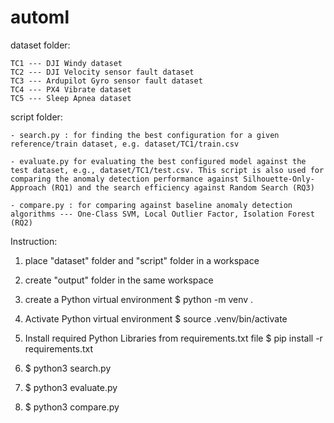 # automl

dataset folder:

    TC1 --- DJI Windy dataset
    TC2 --- DJI Velocity sensor fault dataset
    TC3 --- Ardupilot Gyro sensor fault dataset
    TC4 --- PX4 Vibrate dataset
    TC5 --- Sleep Apnea dataset

script folder:

    - search.py : for finding the best configuration for a given reference/train dataset, e.g. dataset/TC1/train.csv

    - evaluate.py for evaluating the best configured model against the test dataset, e.g., dataset/TC1/test.csv. This script is also used for comparing the anomaly detection performance against Silhouette-Only-Approach (RQ1) and the search efficiency against Random Search (RQ3)

    - compare.py : for comparing against baseline anomaly detection algorithms --- One-Class SVM, Local Outlier Factor, Isolation Forest (RQ2)

Instruction:
1. place "dataset" folder and "script" folder in a workspace

2. create "output" folder in the same workspace

3. create a Python virtual environment
    $ python -m venv .

4. Activate Python virtual environment
    $ source .venv/bin/activate

5. Install required Python Libraries from requirements.txt file
    $ pip install -r requirements.txt

6. $ python3 search.py 

7. $ python3 evaluate.py 

8. $ python3 compare.py
